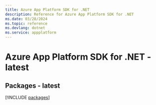 ```yaml
---
title: Azure App Platform SDK for .NET
description: Reference for Azure App Platform SDK for .NET
ms.date: 03/28/2024
ms.topic: reference
ms.devlang: dotnet
ms.service: appplatform
---
```

# Azure App Platform SDK for .NET - latest
## Packages - latest
[!INCLUDE [packages](app-platform-index.md)]
